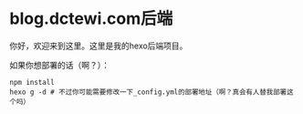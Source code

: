 # blog.dctewi.com后端

你好，欢迎来到这里。这里是我的hexo后端项目。

如果你想部署的话（啊？）：

```shell
npm install
hexo g -d # 不过你可能需要修改一下_config.yml的部署地址（啊？真会有人替我部署这个吗）
```
